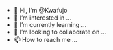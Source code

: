 - 👋 Hi, I’m @Kwafujo
- 👀 I’m interested in ...
- 🌱 I’m currently learning ...
- 💞️ I’m looking to collaborate on ...
- 📫 How to reach me ...

<!---
Kwafujo/Kwafujo is a ✨ special ✨ repository because its `README.md` (this file) appears on your GitHub profile.
You can click the Preview link to take a look at your changes.
--->
